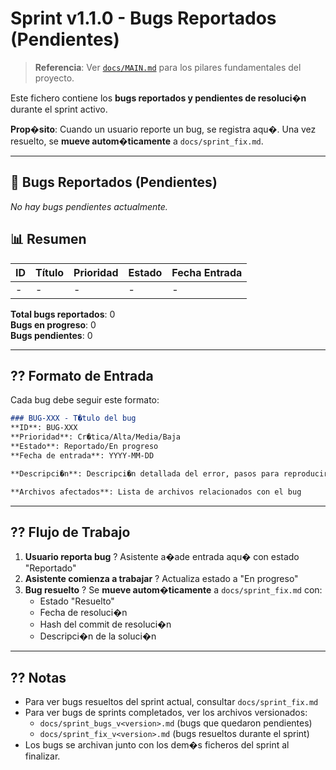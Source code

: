 ﻿# Sprint v1.1.0 - Bugs Reportados (Pendientes)

> **Referencia**: Ver [`docs/MAIN.md`](MAIN.md) para los pilares fundamentales del proyecto.

Este fichero contiene los **bugs reportados y pendientes de resoluci�n** durante el sprint activo.

**Prop�sito**: Cuando un usuario reporte un bug, se registra aqu�. Una vez resuelto, se **mueve autom�ticamente** a `docs/sprint_fix.md`.

---

## 🐛 Bugs Reportados (Pendientes)

*No hay bugs pendientes actualmente.*



## 📊 Resumen

| ID | Título | Prioridad | Estado | Fecha Entrada |
|----|--------|-----------|--------|---------------|
| - | - | - | - | - |

**Total bugs reportados**: 0  
**Bugs en progreso**: 0  
**Bugs pendientes**: 0

---

## ?? Formato de Entrada

Cada bug debe seguir este formato:

```markdown
### BUG-XXX - T�tulo del bug
**ID**: BUG-XXX
**Prioridad**: Cr�tica/Alta/Media/Baja
**Estado**: Reportado/En progreso
**Fecha de entrada**: YYYY-MM-DD

**Descripci�n**: Descripci�n detallada del error, pasos para reproducir, comportamiento esperado vs observado.

**Archivos afectados**: Lista de archivos relacionados con el bug
```

---

## ?? Flujo de Trabajo

1. **Usuario reporta bug** ? Asistente a�ade entrada aqu� con estado "Reportado"
2. **Asistente comienza a trabajar** ? Actualiza estado a "En progreso"
3. **Bug resuelto** ? Se **mueve autom�ticamente** a `docs/sprint_fix.md` con:
   - Estado "Resuelto"
   - Fecha de resoluci�n
   - Hash del commit de resoluci�n
   - Descripci�n de la soluci�n

---

## ?? Notas

- Para ver bugs resueltos del sprint actual, consultar `docs/sprint_fix.md`
- Para ver bugs de sprints completados, ver los archivos versionados:
  - `docs/sprint_bugs_v<version>.md` (bugs que quedaron pendientes)
  - `docs/sprint_fix_v<version>.md` (bugs resueltos durante el sprint)
- Los bugs se archivan junto con los dem�s ficheros del sprint al finalizar.

